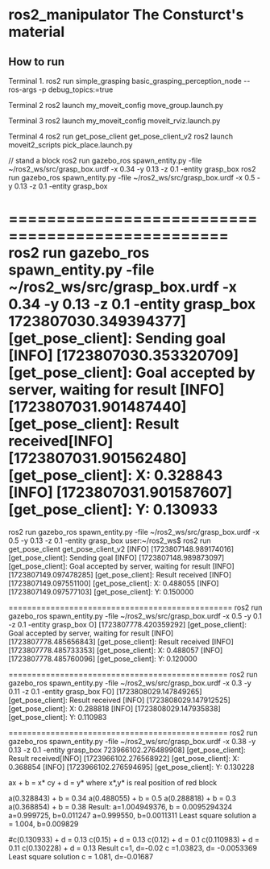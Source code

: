# ros2_manipulator The Consturct's material

## How to run

Terminal 1.
ros2 run simple_grasping basic_grasping_perception_node --ros-args -p debug_topics:=true

Terminal 2
ros2 launch my_moveit_config move_group.launch.py

Terminal 3
ros2 launch my_moveit_config moveit_rviz.launch.py

Terminal 4
ros2 run get_pose_client get_pose_client_v2
ros2 launch moveit2_scripts pick_place.launch.py

// stand a block
ros2 run gazebo_ros spawn_entity.py -file ~/ros2_ws/src/grasp_box.urdf -x 0.34 -y 0.13 -z 0.1 -entity grasp_box
ros2 run gazebo_ros spawn_entity.py -file ~/ros2_ws/src/grasp_box.urdf -x 0.5 -y 0.13 -z 0.1 -entity grasp_box

=================================================
ros2 run gazebo_ros spawn_entity.py -file ~/ros2_ws/src/grasp_box.urdf -x 0.34 -y 0.13 -z 0.1 -entity grasp_box
1723807030.349394377] [get_pose_client]: Sending goal
[INFO] [1723807030.353320709] [get_pose_client]: Goal accepted by server, waiting for result
[INFO] [1723807031.901487440] [get_pose_client]: Result received[INFO] [1723807031.901562480] 
                              [get_pose_client]: X: 0.328843
[INFO] [1723807031.901587607] [get_pose_client]: Y: 0.130933
=================================================
ros2 run gazebo_ros spawn_entity.py -file ~/ros2_ws/src/grasp_box.urdf -x 0.5 -y 0.13 -z 0.1 -entity grasp_box
user:~/ros2_ws$ ros2 run get_pose_client get_pose_client_v2
[INFO] [1723807148.989174016] [get_pose_client]: Sending goal
[INFO] [1723807148.989873097] [get_pose_client]: Goal accepted by server, waiting for result
[INFO] [1723807149.097478285] [get_pose_client]: Result received
[INFO] [1723807149.097551100] [get_pose_client]: X: 0.488055
[INFO] [1723807149.097577103] [get_pose_client]: Y: 0.150000

================================================
ros2 run gazebo_ros spawn_entity.py -file ~/ros2_ws/src/grasp_box.urdf -x 0.5 -y 0.1 -z 0.1 -entity grasp_box
O] [1723807778.420359292] [get_pose_client]: Goal accepted by server, waiting for result
[INFO] [1723807778.485656843] [get_pose_client]: Result received
[INFO] [1723807778.485733353] [get_pose_client]: X: 0.488057
[INFO] [1723807778.485760096] [get_pose_client]: Y: 0.120000

===============================================
ros2 run gazebo_ros spawn_entity.py -file ~/ros2_ws/src/grasp_box.urdf -x 0.3 -y 0.11 -z 0.1 -entity grasp_box
FO] [1723808029.147849265] [get_pose_client]: Result received
[INFO] [1723808029.147912525] [get_pose_client]: X: 0.288818
[INFO] [1723808029.147935838] [get_pose_client]: Y: 0.110983

===============================================
ros2 run gazebo_ros spawn_entity.py -file ~/ros2_ws/src/grasp_box.urdf -x 0.38 -y 0.13 -z 0.1 -entity grasp_box
723966102.276489908] [get_pose_client]: Result received[INFO] [1723966102.276568922] [get_pose_client]: X: 0.368854
[INFO] [1723966102.276594695] [get_pose_client]: Y: 0.130228


ax + b = x*
cy + d = y*
where x*,y* is real position of red block

a(0.328843) + b = 0.34
a(0.488055) + b = 0.5
a(0.288818) + b = 0.3
a(0.368854) + b = 0.38
Result: a=1.004949376, b = 0.0095294324
a=0.999725, b=0.011247
a=0.999550, b=0.0011311
Least square solution a = 1.004, b=0.009829

#c(0.130933) + d = 0.13
c(0.15) + d = 0.13
c(0.12) + d = 0.1
c(0.110983)  + d = 0.11
c(0.130228) + d = 0.13
Result c=1, d=-0.02
c =1.03823, d= -0.0053369
Least square solution c = 1.081, d=-0.01687
 



